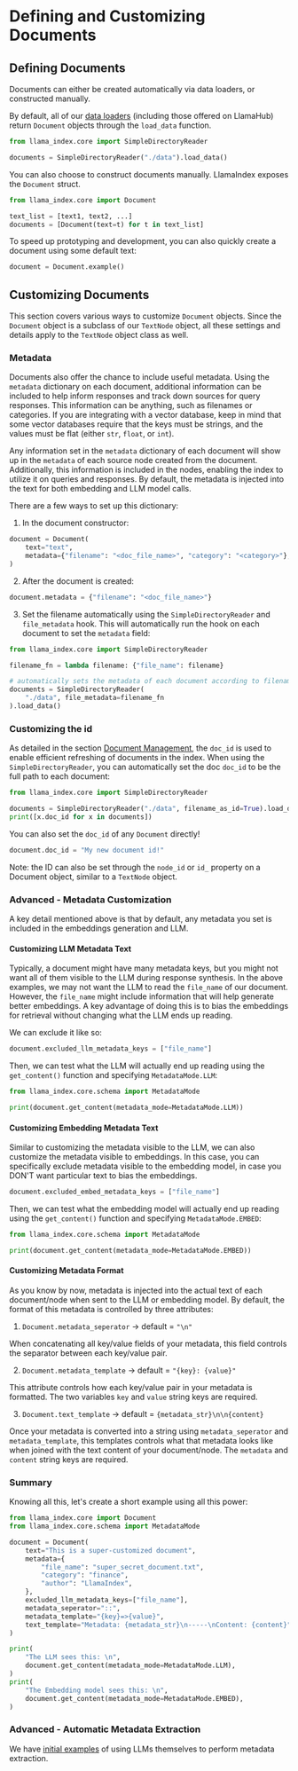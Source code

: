 # Defining and Customizing Documents

## Defining Documents

Documents can either be created automatically via data loaders, or constructed manually.

By default, all of our [data loaders](/python/framework/module_guides/loading/connector/index) (including those offered on LlamaHub) return `Document` objects through the `load_data` function.

```python
from llama_index.core import SimpleDirectoryReader

documents = SimpleDirectoryReader("./data").load_data()
```

You can also choose to construct documents manually. LlamaIndex exposes the `Document` struct.

```python
from llama_index.core import Document

text_list = [text1, text2, ...]
documents = [Document(text=t) for t in text_list]
```

To speed up prototyping and development, you can also quickly create a document using some default text:

```python
document = Document.example()
```

## Customizing Documents

This section covers various ways to customize `Document` objects. Since the `Document` object is a subclass of our `TextNode` object, all these settings and details apply to the `TextNode` object class as well.

### Metadata

Documents also offer the chance to include useful metadata. Using the `metadata` dictionary on each document, additional information can be included to help inform responses and track down sources for query responses. This information can be anything, such as filenames or categories. If you are integrating with a vector database, keep in mind that some vector databases require that the keys must be strings, and the values must be flat (either `str`, `float`, or `int`).

Any information set in the `metadata` dictionary of each document will show up in the `metadata` of each source node created from the document. Additionally, this information is included in the nodes, enabling the index to utilize it on queries and responses. By default, the metadata is injected into the text for both embedding and LLM model calls.

There are a few ways to set up this dictionary:

1. In the document constructor:

```python
document = Document(
    text="text",
    metadata={"filename": "<doc_file_name>", "category": "<category>"},
)
```

2. After the document is created:

```python
document.metadata = {"filename": "<doc_file_name>"}
```

3. Set the filename automatically using the `SimpleDirectoryReader` and `file_metadata` hook. This will automatically run the hook on each document to set the `metadata` field:

```python
from llama_index.core import SimpleDirectoryReader

filename_fn = lambda filename: {"file_name": filename}

# automatically sets the metadata of each document according to filename_fn
documents = SimpleDirectoryReader(
    "./data", file_metadata=filename_fn
).load_data()
```

### Customizing the id

As detailed in the section [Document Management](/python/framework/module_guides/indexing/document_management), the `doc_id` is used to enable efficient refreshing of documents in the index. When using the `SimpleDirectoryReader`, you can automatically set the doc `doc_id` to be the full path to each document:

```python
from llama_index.core import SimpleDirectoryReader

documents = SimpleDirectoryReader("./data", filename_as_id=True).load_data()
print([x.doc_id for x in documents])
```

You can also set the `doc_id` of any `Document` directly!

```python
document.doc_id = "My new document id!"
```

Note: the ID can also be set through the `node_id` or `id_` property on a Document object, similar to a `TextNode` object.

### Advanced - Metadata Customization

A key detail mentioned above is that by default, any metadata you set is included in the embeddings generation and LLM.

#### Customizing LLM Metadata Text

Typically, a document might have many metadata keys, but you might not want all of them visible to the LLM during response synthesis. In the above examples, we may not want the LLM to read the `file_name` of our document. However, the `file_name` might include information that will help generate better embeddings. A key advantage of doing this is to bias the embeddings for retrieval without changing what the LLM ends up reading.

We can exclude it like so:

```python
document.excluded_llm_metadata_keys = ["file_name"]
```

Then, we can test what the LLM will actually end up reading using the `get_content()` function and specifying `MetadataMode.LLM`:

```python
from llama_index.core.schema import MetadataMode

print(document.get_content(metadata_mode=MetadataMode.LLM))
```

#### Customizing Embedding Metadata Text

Similar to customizing the metadata visible to the LLM, we can also customize the metadata visible to embeddings. In this case, you can specifically exclude metadata visible to the embedding model, in case you DON'T want particular text to bias the embeddings.

```python
document.excluded_embed_metadata_keys = ["file_name"]
```

Then, we can test what the embedding model will actually end up reading using the `get_content()` function and specifying `MetadataMode.EMBED`:

```python
from llama_index.core.schema import MetadataMode

print(document.get_content(metadata_mode=MetadataMode.EMBED))
```

#### Customizing Metadata Format

As you know by now, metadata is injected into the actual text of each document/node when sent to the LLM or embedding model. By default, the format of this metadata is controlled by three attributes:

1. `Document.metadata_seperator` -> default = `"\n"`

When concatenating all key/value fields of your metadata, this field controls the separator between each key/value pair.

2. `Document.metadata_template` -> default = `"{key}: {value}"`

This attribute controls how each key/value pair in your metadata is formatted. The two variables `key` and `value` string keys are required.

3. `Document.text_template` -> default = `{metadata_str}\n\n{content}`

Once your metadata is converted into a string using `metadata_seperator` and `metadata_template`, this templates controls what that metadata looks like when joined with the text content of your document/node. The `metadata` and `content` string keys are required.

### Summary

Knowing all this, let's create a short example using all this power:

```python
from llama_index.core import Document
from llama_index.core.schema import MetadataMode

document = Document(
    text="This is a super-customized document",
    metadata={
        "file_name": "super_secret_document.txt",
        "category": "finance",
        "author": "LlamaIndex",
    },
    excluded_llm_metadata_keys=["file_name"],
    metadata_seperator="::",
    metadata_template="{key}=>{value}",
    text_template="Metadata: {metadata_str}\n-----\nContent: {content}",
)

print(
    "The LLM sees this: \n",
    document.get_content(metadata_mode=MetadataMode.LLM),
)
print(
    "The Embedding model sees this: \n",
    document.get_content(metadata_mode=MetadataMode.EMBED),
)
```

### Advanced - Automatic Metadata Extraction

We have [initial examples](/python/framework/module_guides/loading/documents_and_nodes/usage_metadata_extractor) of using LLMs themselves to perform metadata extraction.
